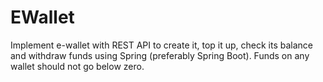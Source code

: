 # EWallet
Implement e-wallet with REST API to create it, top it up, check its balance and withdraw funds using Spring (preferably Spring Boot). Funds on any wallet should not go below zero.

